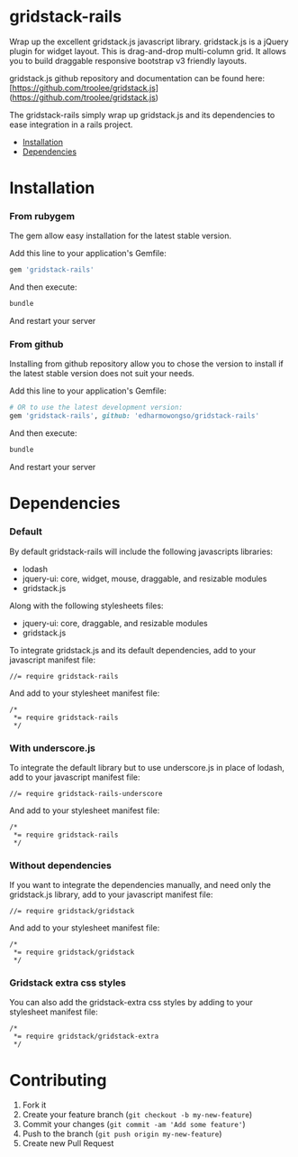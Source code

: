 # gridstack-rails

Wrap up the excellent gridstack.js javascript library. gridstack.js is a jQuery plugin for widget layout.
This is drag-and-drop multi-column grid. It allows you to build draggable responsive bootstrap v3 friendly layouts.

gridstack.js github repository and documentation can be found here: [https://github.com/troolee/gridstack.js] (https://github.com/troolee/gridstack.js)

The gridstack-rails simply wrap up gridstack.js and its dependencies to ease integration in a rails project.

- [Installation](#installation)
- [Dependencies](#dependencies)

# Installation

### From rubygem

The gem allow easy installation for the latest stable version.

Add this line to your application's Gemfile:

```ruby
gem 'gridstack-rails'
```

And then execute:

```bash
bundle
```

And restart your server

### From github

Installing from github repository allow you to chose the version to install if the latest stable version does not suit your needs.

Add this line to your application's Gemfile:

```ruby
# OR to use the latest development version:
gem 'gridstack-rails', github: 'edharmowongso/gridstack-rails'
```

And then execute:

```bash
bundle
```

And restart your server

# Dependencies

### Default

By default gridstack-rails will include the following javascripts libraries:

- lodash
- jquery-ui: core, widget, mouse, draggable, and resizable modules
- gridstack.js

Along with the following stylesheets files:

- jquery-ui: core, draggable, and resizable modules
- gridstack.js

To integrate gridstack.js and its default dependencies, add to your javascript manifest file:

```
//= require gridstack-rails
```

And add to your stylesheet manifest file:

```
/*
 *= require gridstack-rails
 */
```

### With underscore.js

To integrate the default library but to use underscore.js in place of lodash, add to your javascript manifest file:

```
//= require gridstack-rails-underscore
```

And add to your stylesheet manifest file:

```
/*
 *= require gridstack-rails
 */
```

### Without dependencies

If you want to integrate the dependencies manually, and need only the gridstack.js library, add to your javascript manifest file:

```
//= require gridstack/gridstack
```

And add to your stylesheet manifest file:

```
/*
 *= require gridstack/gridstack
 */
```

### Gridstack extra css styles

You can also add the gridstack-extra css styles by adding to your stylesheet manifest file:

```
/*
 *= require gridstack/gridstack-extra
 */
```

# Contributing

1. Fork it
2. Create your feature branch (`git checkout -b my-new-feature`)
3. Commit your changes (`git commit -am 'Add some feature'`)
4. Push to the branch (`git push origin my-new-feature`)
5. Create new Pull Request
